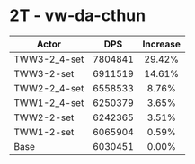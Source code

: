 # 2T - vw-da-cthun
| Actor | DPS | Increase |
|---|:---:|:---:|
|TWW3-2_4-set|7804841|29.42%|
|TWW3-2-set|6911519|14.61%|
|TWW2-2_4-set|6558533|8.76%|
|TWW1-2_4-set|6250379|3.65%|
|TWW2-2-set|6242365|3.51%|
|TWW1-2-set|6065904|0.59%|
|Base|6030451|0.00%|
